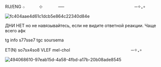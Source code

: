    RU/ENG     ܀     ㅤㅤㅤ       ⊹ㅤㅤㅤㅤ──ㅤㅤㅤㅤㅤㅤㅤㅤㅤㅤㅤㅤㅤㅤㅤㅤㅤㅤ─✧₊∘
   

![fc404aae4d61c1dcb5e864c22340d84e](https://github.com/user-attachments/assets/e54e9926-c4c1-4e20-affe-cf3e8d39d338)

ДНИ НЕТ но не навязывайтесь, если не видите ответной реакции. Чаще всего афк             

tg info s77sse7     tgc soursema    



ET(N)  so7sx4so8 VLEF mel-cholㅤㅤㅤㅤㅤㅤㅤㅤㅤㅤㅤ             ㅤㅤㅤㅤ     ─✧₊∘

  

![494068610-97eab15d-4a58-4fbd-a17b-20b08ade8545](https://github.com/user-attachments/assets/4ad49446-079b-49ef-9489-a63cf6babd50)



   































<!---
SemaSour/SemaSour is a ✨ special ✨ repository because its `README.md` (this file) appears on your GitHub profile.
You can click the Preview link to take a look at your changes.
--->
